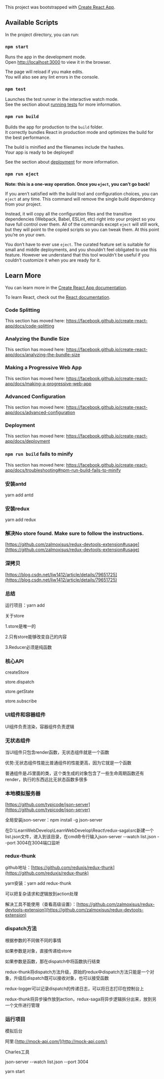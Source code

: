 This project was bootstrapped with [Create React App](https://github.com/facebook/create-react-app).

## Available Scripts

In the project directory, you can run:

### `npm start`

Runs the app in the development mode.<br>
Open [http://localhost:3000](http://localhost:3000) to view it in the browser.

The page will reload if you make edits.<br>
You will also see any lint errors in the console.

### `npm test`

Launches the test runner in the interactive watch mode.<br>
See the section about [running tests](https://facebook.github.io/create-react-app/docs/running-tests) for more information.

### `npm run build`

Builds the app for production to the `build` folder.<br>
It correctly bundles React in production mode and optimizes the build for the best performance.

The build is minified and the filenames include the hashes.<br>
Your app is ready to be deployed!

See the section about [deployment](https://facebook.github.io/create-react-app/docs/deployment) for more information.

### `npm run eject`

**Note: this is a one-way operation. Once you `eject`, you can’t go back!**

If you aren’t satisfied with the build tool and configuration choices, you can `eject` at any time. This command will remove the single build dependency from your project.

Instead, it will copy all the configuration files and the transitive dependencies (Webpack, Babel, ESLint, etc) right into your project so you have full control over them. All of the commands except `eject` will still work, but they will point to the copied scripts so you can tweak them. At this point you’re on your own.

You don’t have to ever use `eject`. The curated feature set is suitable for small and middle deployments, and you shouldn’t feel obligated to use this feature. However we understand that this tool wouldn’t be useful if you couldn’t customize it when you are ready for it.

## Learn More

You can learn more in the [Create React App documentation](https://facebook.github.io/create-react-app/docs/getting-started).

To learn React, check out the [React documentation](https://reactjs.org/).

### Code Splitting

This section has moved here: https://facebook.github.io/create-react-app/docs/code-splitting

### Analyzing the Bundle Size

This section has moved here: https://facebook.github.io/create-react-app/docs/analyzing-the-bundle-size

### Making a Progressive Web App

This section has moved here: https://facebook.github.io/create-react-app/docs/making-a-progressive-web-app

### Advanced Configuration

This section has moved here: https://facebook.github.io/create-react-app/docs/advanced-configuration

### Deployment

This section has moved here: https://facebook.github.io/create-react-app/docs/deployment

### `npm run build` fails to minify

This section has moved here: https://facebook.github.io/create-react-app/docs/troubleshooting#npm-run-build-fails-to-minify


### 安装antd

yarn add antd

### 安装redux

yarn add redux

### 解决No store found. Make sure to follow the instructions.

[https://github.com/zalmoxisus/redux-devtools-extension#usage](https://github.com/zalmoxisus/redux-devtools-extension#usage)

### 深拷贝

[https://blog.csdn.net/ljw1412/article/details/79651725](https://blog.csdn.net/ljw1412/article/details/79651725)

### 总结

运行项目：yarn add

关于store

1.store是唯一的

2.只有store能够改变自己的内容

3.Reducer必须是纯函数

### 核心API

createStore

store.dispatch

store.getState

store.subscribe

### UI组件和容器组件

UI组件负责渲染，容器组件负责逻辑

### 无状态组件

当UI组件只包含render函数，无状态组件就是一个函数

优势:无状态组件性能比普通组件的性能更高，因为它就是一个函数

普通组件是JS里面的类，这个类生成的对象包含了一些生命周期函数还有render，执行的东西远比无状态函数多很多

### 本地模拟服务器

[https://github.com/typicode/json-server](https://github.com/typicode/json-server)

全局安装json-server：npm install -g json-server

在D:\LearnWebDevelop\LearnWebDevelop\React\redux-saga\src新建一个list.json文件，进入到该目录，在cmd命令行输入json-server --watch list.json --port 3004在3004端口监听


### redux-thunk
github地址：[https://github.com/reduxjs/redux-thunk](https://github.com/reduxjs/redux-thunk)

yarn安装：yarn add redux-thunk

可以把复杂请求和逻辑放到action处理

解决工具不能使用（查看高级设置）：[https://github.com/zalmoxisus/redux-devtools-extension](https://github.com/zalmoxisus/redux-devtools-extension)

### dispatch方法

根据参数的不同做不同的事情

如果参数是对象，直接传递给store

如果参数是函数，那在dispatch中将函数执行结束

redux-thunk将dispatch方法升级，原始的redux中dispatch方法只能是一个对象，升级后dispatch既可以接收对象，也可以接受函数

redux-logger可以记录dispatch的传递日志，可以将日志打印在控制台上

redux-thunk将异步操作放到action，redux-saga将异步逻辑拆分出来，放到另一个文件进行管理

### 运行项目

模拟后台

阿里:[http://mock-api.com/](http://mock-api.com/)

Charles工具

json-server --watch list.json --port 3004

yarn start